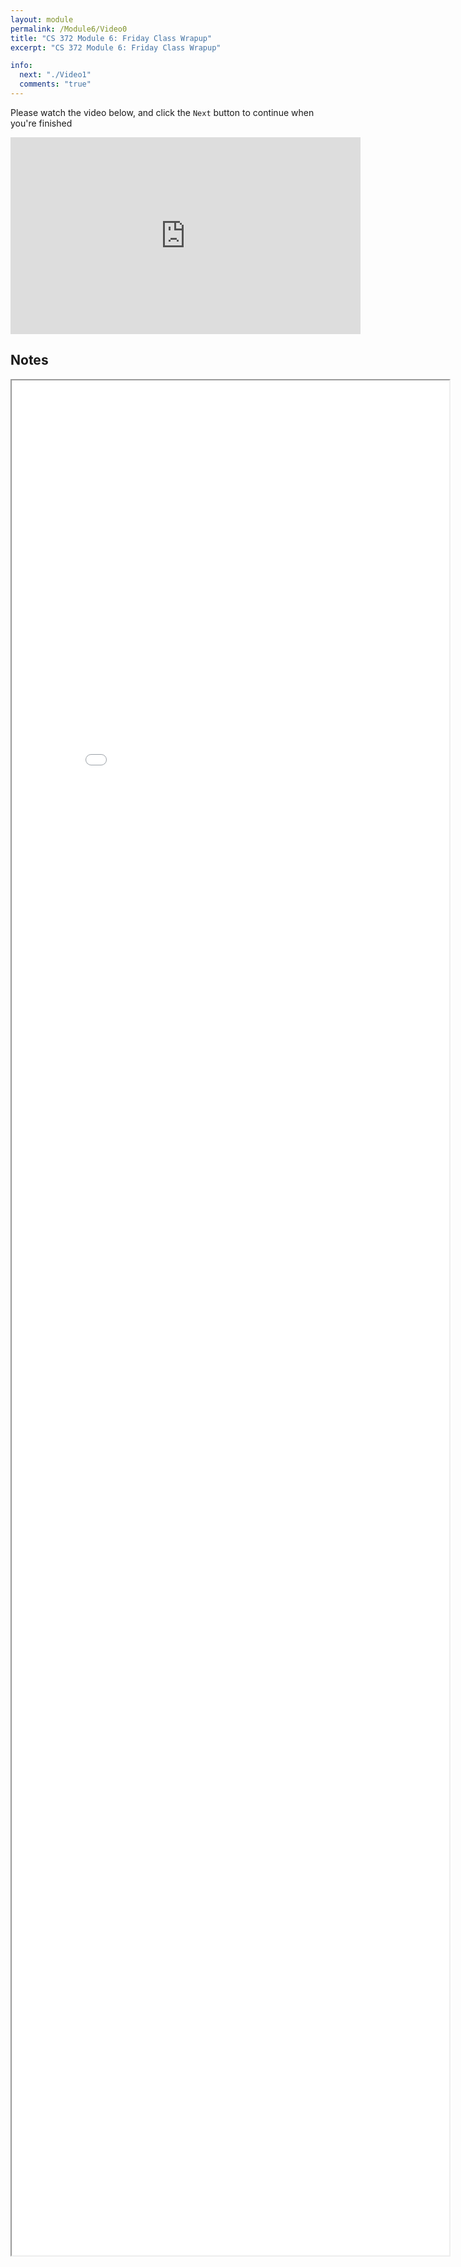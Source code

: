 ```yaml
---
layout: module
permalink: /Module6/Video0
title: "CS 372 Module 6: Friday Class Wrapup"
excerpt: "CS 372 Module 6: Friday Class Wrapup"

info:
  next: "./Video1"
  comments: "true"
---
```


<p>
Please watch the video below, and click the <code>Next</code> button to continue when you're finished
</p>

<iframe width="560" height="315" src="https://www.youtube.com/embed/Saj55juoX1Y" frameborder="0" allow="accelerometer; autoplay; clipboard-write; encrypted-media; gyroscope; picture-in-picture" allowfullscreen></iframe>

<h2>Notes</h2>

<iframe src = "../images/Module6/HarmonicsExamples.html" width="700" height="3000">